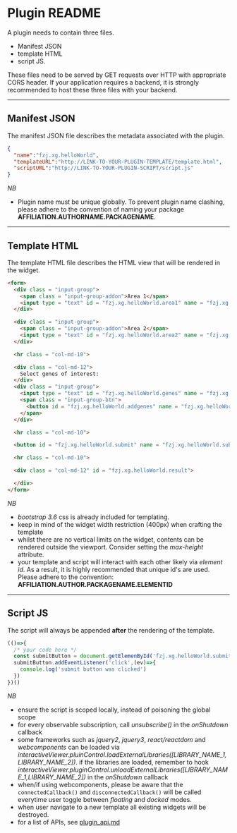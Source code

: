 Plugin README
======
A plugin needs to contain three files. 
- Manifest JSON
- template HTML
- script JS. 

These files need to be served by GET requests over HTTP with appropriate CORS header. If your application requires a backend, it is strongly recommended to host these three files with your backend. 

---
Manifest JSON
------
The manifest JSON file describes the metadata associated with the plugin. 

```json
{
  "name":"fzj.xg.helloWorld",
  "templateURL":"http://LINK-TO-YOUR-PLUGIN-TEMPLATE/template.html",
  "scriptURL":"http://LINK-TO-YOUR-PLUGIN-SCRIPT/script.js"
}
```
*NB* 
- Plugin name must be unique globally. To prevent plugin name clashing, please adhere to the convention of naming your package **AFFILIATION.AUTHORNAME.PACKAGENAME**. 


---
Template HTML
------
The template HTML file describes the HTML view that will be rendered in the widget.


```html
<form>
  <div class = "input-group">
    <span class = "input-group-addon">Area 1</span>
    <input type = "text" id = "fzj.xg.helloWorld.area1" name = "fzj.xg.helloWorld.area1" class = "form-control" placeholder="Select a region" value = "">
  </div>

  <div class = "input-group">
    <span class = "input-group-addon">Area 2</span>
    <input type = "text" id = "fzj.xg.helloWorld.area2" name = "fzj.xg.helloWorld.area2" class = "form-control" placeholder="Select a region" value = "">
  </div>

  <hr class = "col-md-10">

  <div class = "col-md-12">
    Select genes of interest:
  </div>
  <div class = "input-group">
    <input type = "text" id = "fzj.xg.helloWorld.genes" name = "fzj.xg.helloWorld.genes" class = "form-control" placeholder = "Genes of interest ...">
    <span class = "input-group-btn">
      <button id = "fzj.xg.helloWorld.addgenes" name = "fzj.xg.helloWorld.addgenes" class = "btn btn-default" type = "button">Add</button>
    </span>
  </div>

  <hr class = "col-md-10">

  <button id = "fzj.xg.helloWorld.submit" name = "fzj.xg.helloWorld.submit" type = "button" class = "btn btn-default btn-block">Submit</button>

  <hr class = "col-md-10">

  <div class = "col-md-12" id = "fzj.xg.helloWorld.result">

  </div>
</form>
```
*NB*
- *bootstrap 3.6* css is already included for templating.
- keep in mind of the widget width restriction (400px) when crafting the template
- whilst there are no vertical limits on the widget, contents can be rendered outside the viewport. Consider setting the *max-height* attribute.
- your template and script will interact with each other likely via *element id*. As a result, it is highly recommended that unique id's are used. Please adhere to the convention: **AFFILIATION.AUTHOR.PACKAGENAME.ELEMENTID** 
---
Script JS
------
The script will always be appended **after** the rendering of the template. 

```javascript
(()=>{
  /* your code here */
  const submitButton = document.getElemenById('fzj.xg.helloWorld.submit')
  submitButton.addEventListener('click',(ev)=>{
    console.log('submit button was clicked')
  })
})()
```
*NB*
- ensure the script is scoped locally, instead of poisoning the global scope
- for every observable subscription, call *unsubscribe()* in the *onShutdown* callback
- some frameworks such as *jquery2*, *jquery3*, *react/reactdom* and *webcomponents* can be loaded via *interactiveViewer.pluinControl.loadExternalLibraries([LIBRARY_NAME_1, LIBRARY_NAME_2])*. if the libraries are loaded, remember to hook *interactiveViewer.pluginControl.unloadExternalLibraries([LIBRARY_NAME_1,LIBRARY_NAME_2])* in the *onShutdown* callback
- when/if using webcomponents, please be aware that the `connectedCallback()` and `disconnectedCallback()` will be called everytime user toggle between *floating* and *docked* modes. 
- when user navigate to a new template all existing widgets will be destroyed.
- for a list of APIs, see [plugin_api.md](plugin_api.md)
